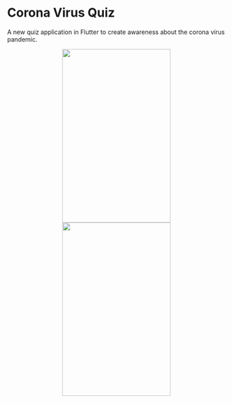 # Corona Virus Quiz

A new quiz application in Flutter to create awareness about the corona virus pandemic.

<div align="center">
<img src="https://user-images.githubusercontent.com/36985639/77568198-46f5b100-6eee-11ea-86e9-a774d9eae3d8.jpg" width="250" height="400" hspace="40"/>


<img src="https://user-images.githubusercontent.com/36985639/77568346-7c9a9a00-6eee-11ea-983e-f139474a9684.jpg" width="250" height="400"/>
</div>
